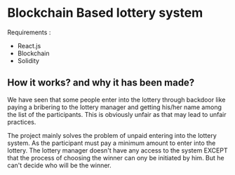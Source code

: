 
# Blockchain Based lottery system 
Requirements : 
- React.js
- Blockchain
- Solidity
  
## How it works? and why it has been made?

We have seen that some people enter into the lottery through backdoor like paying a bribering to the lottery manager and getting his/her name among the list of the participants.
This is obviously unfair as that may lead to unfair practices.

The project mainly solves the problem of unpaid entering into the lottery system. As the participant must pay a minimum amount to enter into the lottery. 
The lottery manager doesn't have any access to the system EXCEPT that the process of choosing the winner can ony be initiated by him. But he can't decide who will be the winner.


